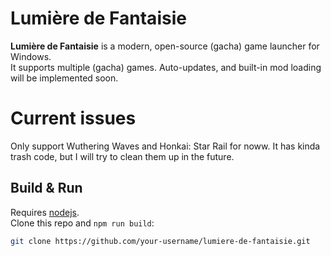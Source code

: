 # Lumière de Fantaisie

**Lumière de Fantaisie** is a modern, open-source (gacha) game launcher for Windows.  
It supports multiple (gacha) games. Auto-updates, and built-in mod loading will be implemented soon.

# Current issues

Only support Wuthering Waves and Honkai: Star Rail for noww.
It has kinda trash code, but I will try to clean them up in the future.

## Build & Run

Requires [nodejs](https://nodejs.org/en).  
Clone this repo and ```npm run build```:

```bash
git clone https://github.com/your-username/lumiere-de-fantaisie.git
